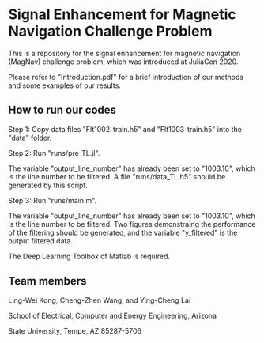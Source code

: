 # Signal Enhancement for Magnetic Navigation Challenge Problem

This is a repository for the signal enhancement for magnetic navigation (MagNav) challenge problem, which was introduced at JuliaCon 2020.

Please refer to "Introduction.pdf" for a brief introduction of our methods and some examples of our results. 

## How to run our codes
Step 1: Copy data files "Flt1002-train.h5" and "Flt1003-train.h5" into the "data" folder.

Step 2: Run "runs/pre_TL.jl". 

The variable "output_line_number" has already been set to "1003.10", which is the line number to be filtered. A file "runs/data_TL.h5" should be generated by this script.

Step 3: Run "runs/main.m". 

The variable "output_line_number" has already been set to "1003.10", which is the line number to be filtered. Two figures demonstraing the performance of the filtering should be generated, and the variable "y_filtered" is the output filtered data.

The Deep Learning Toolbox of Matlab is required.

## Team members
Ling-Wei Kong, Cheng-Zhen Wang, and Ying-Cheng Lai

School of Electrical, Computer and Energy Engineering, Arizona

State University, Tempe, AZ 85287-5706
